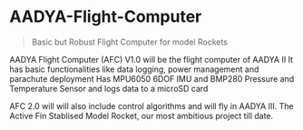 # AADYA-Flight-Computer

> Basic but Robust Flight Computer for model Rockets


AADYA Flight Computer (AFC) V1.0 will be the flight computer of AADYA II
It has basic functionalities like data logging, power management and parachute deployment
Has MPU6050 6DOF IMU and BMP280 Pressure and Temperature Sensor and logs data to a microSD card


AFC 2.0 will will also include control algorithms and will fly in AADYA III.
The Active Fin Stablised Model Rocket, our most ambitious project till date.

